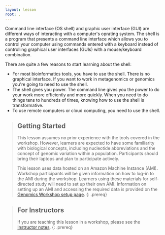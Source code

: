 ```yaml
---
layout: lesson
root: .
---
```

Command line interface (OS shell) and graphic user interface (GUI) are different ways of interacting with a computer's oprating system. The shell is a program that presents a command line interface which allows you to control your computer using commands entered with a keyboard instead of controlling graphical user interfaces (GUIs) with a mouse/keyboard combination.

There are quite a few reasons to start learning about the shell:

- For most bioinformatics tools, you have to use the shell. There is no graphical interface. If you want to work in metagenomics or genomics you're going to need to use the shell.
- The shell gives you power. The command line gives you the power to do your work more efficiently and more quickly. When you need to do things tens to hundreds of times, knowing how to use the shell is transformative.
- To use remote computers or cloud computing, you need to use the shell.

> ## Getting Started
>
> This lesson assumes no prior experience with the tools covered in the workshop. 
> However, learners are expected to have some familiarity with biological concepts,
> including nucleotide abbreviations and the 
> concept of genomic variation within a population. Participants should bring their laptops and plan to participate actively. 
>
> This lesson uses data hosted on an Amazon Machine Instance (AMI). Workshop participants will be given information on how
> to log-in to the AMI during the workshop. Learners using these materials for self-directed study will need to set up their own
> AMI. Information on setting up an AMI and accessing the required data is provided on the [Genomics Workshop setup page](http://www.datacarpentry.org/genomics-workshop/setup.html).
{: .prereq}

> ## For Instructors
> If you are teaching this lesson in a workshop, please see the 
> [Instructor notes](guide/).
{: .prereq}
